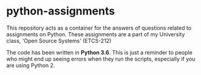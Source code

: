 # python-assignments
This repository acts as a container for the answers of questions related to assignments on Python. These assignments are a part of my University class, 'Open Source Systems' (ETCS-212)

The code has been written in **Python 3.6**. This is just a reminder to people who might end up seeing errors when they
run the scripts, especially if you are using Python 2.
